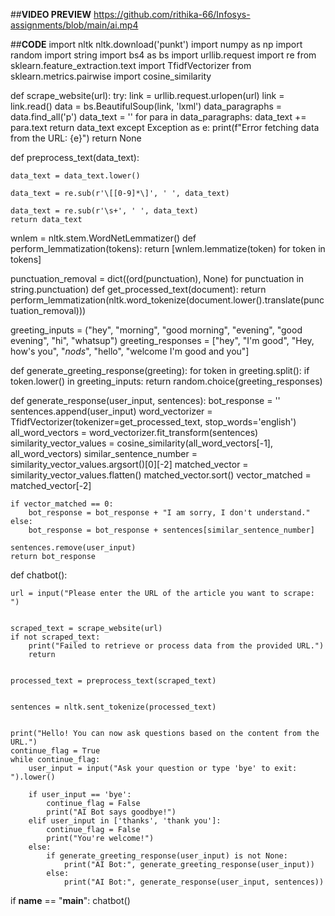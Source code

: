 ##**VIDEO PREVIEW**
https://github.com/rithika-66/Infosys-assignments/blob/main/ai.mp4








##**CODE**
import nltk
nltk.download('punkt')
import numpy as np
import random
import string
import bs4 as bs
import urllib.request
import re
from sklearn.feature_extraction.text import TfidfVectorizer
from sklearn.metrics.pairwise import cosine_similarity


def scrape_website(url):
    try:
        link = urllib.request.urlopen(url)
        link = link.read()
        data = bs.BeautifulSoup(link, 'lxml')
        data_paragraphs = data.find_all('p')
        data_text = ''
        for para in data_paragraphs:
            data_text += para.text
        return data_text
    except Exception as e:
        print(f"Error fetching data from the URL: {e}")
        return None


def preprocess_text(data_text):
   
    data_text = data_text.lower()
    
    data_text = re.sub(r'\[[0-9]*\]', ' ', data_text)
    
    data_text = re.sub(r'\s+', ' ', data_text)
    return data_text


wnlem = nltk.stem.WordNetLemmatizer()
def perform_lemmatization(tokens):
    return [wnlem.lemmatize(token) for token in tokens]


punctuation_removal = dict((ord(punctuation), None) for punctuation in string.punctuation)
def get_processed_text(document):
    return perform_lemmatization(nltk.word_tokenize(document.lower().translate(punctuation_removal)))


greeting_inputs = ("hey", "morning", "good morning", "evening", "good evening", "hi", "whatsup")
greeting_responses = ["hey", "I'm good", "Hey, how's you", "*nods*", "hello", "welcome I'm good and you"]

def generate_greeting_response(greeting):
    for token in greeting.split():
        if token.lower() in greeting_inputs:
            return random.choice(greeting_responses)


def generate_response(user_input, sentences):
    bot_response = ''
    sentences.append(user_input)
    word_vectorizer = TfidfVectorizer(tokenizer=get_processed_text, stop_words='english')
    all_word_vectors = word_vectorizer.fit_transform(sentences)
    similarity_vector_values = cosine_similarity(all_word_vectors[-1], all_word_vectors)
    similar_sentence_number = similarity_vector_values.argsort()[0][-2]
    matched_vector = similarity_vector_values.flatten()
    matched_vector.sort()
    vector_matched = matched_vector[-2]

    if vector_matched == 0:
        bot_response = bot_response + "I am sorry, I don't understand."
    else:
        bot_response = bot_response + sentences[similar_sentence_number]
    
    sentences.remove(user_input)
    return bot_response


def chatbot():
   
    url = input("Please enter the URL of the article you want to scrape: ")

    
    scraped_text = scrape_website(url)
    if not scraped_text:
        print("Failed to retrieve or process data from the provided URL.")
        return
    
    
    processed_text = preprocess_text(scraped_text)
    
   
    sentences = nltk.sent_tokenize(processed_text)
    
   
    print("Hello! You can now ask questions based on the content from the URL.")
    continue_flag = True
    while continue_flag:
        user_input = input("Ask your question or type 'bye' to exit: ").lower()

        if user_input == 'bye':
            continue_flag = False
            print("AI Bot says goodbye!")
        elif user_input in ['thanks', 'thank you']:
            continue_flag = False
            print("You're welcome!")
        else:
            if generate_greeting_response(user_input) is not None:
                print("AI Bot:", generate_greeting_response(user_input))
            else:
                print("AI Bot:", generate_response(user_input, sentences))

if __name__ == "__main__":
    chatbot()
